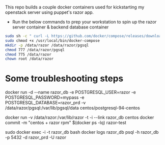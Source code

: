 This repo builds a couple docker containers used for kickstarting my openstack server using puppet's razor app.
- Run the below commands to prep your workstation to spin up the razor server container & backend database container
```bash
sudo sh -c " curl -L https://github.com/docker/compose/releases/download/1.5.2/docker-compose-`uname -s`-`uname -m` > /usr/local/bin/docker-compose"
sudo chmod +x /usr/local/bin/docker-compose
mkdir -p /data/razor /data/razor/pgsql
chmod 777 /data/razor/pgsql
chmod 775 /data/razor
chown root /data/razor
```

# Some troubleshooting steps


docker run -d --name razor_db -e POSTGRESQL_USER=razor -e POSTGRESQL_PASSWORD=mypass -e POSTGRESQL_DATABASE=razor_prd -v /data/razor/pgsql:/var/lib/pgsql/data centos/postgresql-94-centos

docker run -v /data/razor:/var/lib/razor -t -i --link razor_db centos
docker commit -m "centos + razor rpm" $(docker ps -lq) razor-test


sudo docker exec -i -t razor_db bash
docker logs razor_db
psql -h razor_db -p 5432 -d razor_prd -U razor

